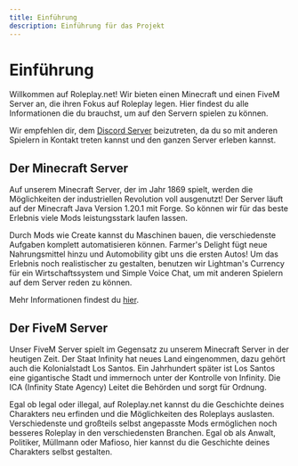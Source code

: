 ```yaml
---
title: Einführung
description: Einführung für das Projekt
---
```


# Einführung
Willkommen auf Roleplay.net! 
Wir bieten einen Minecraft und einen FiveM Server an, die ihren Fokus auf Roleplay legen.
Hier findest du alle Informationen die du brauchst, um auf den Servern spielen zu können.

Wir empfehlen dir, dem [Discord Server](https://discord.gg/JRQdV5BPjY) beizutreten, da du so mit anderen Spielern in Kontakt treten kannst und den ganzen Server erleben kannst.

## Der Minecraft Server
Auf unserem Minecraft Server, der im Jahr 1869 spielt, werden die Möglichkeiten der industriellen Revolution voll ausgenutzt!
Der Server läuft auf der Minecraft Java Version 1.20.1 mit Forge. So können wir für das beste Erlebnis viele Mods leistungsstark laufen lassen.

Durch Mods wie Create kannst du Maschinen bauen, die verschiedenste Aufgaben komplett automatisieren können.
Farmer's Delight fügt neue Nahrungsmittel hinzu und Automobility gibt uns die ersten Autos!
Um das Erlebnis noch realistischer zu gestalten, benutzen wir Lightman's Currency für ein Wirtschaftssystem und Simple Voice Chat, um mit anderen Spielern auf dem Server reden zu können.

Mehr Informationen findest du [hier](/pages/minecraft).

## Der FiveM Server
Unser FiveM Server spielt im Gegensatz zu unserem Minecraft Server in der heutigen Zeit. Der Staat Infinity hat neues Land eingenommen,
dazu gehört auch die Kolonialstadt Los Santos. Ein Jahrhundert später ist Los Santos eine gigantische Stadt und immernoch unter der Kontrolle von Infinity. Die ICA (Infinity State Agency)
Leitet die Behörden und sorgt für Ordnung.

Egal ob legal oder illegal, auf Roleplay.net kannst du die Geschichte deines Charakters neu erfinden und die Möglichkeiten des Roleplays auslasten.
Verschiedenste und großteils selbst angepasste Mods ermöglichen noch besseres Roleplay in den verschiedensten Branchen. Egal ob als Anwalt, Politiker, Müllmann oder Mafioso, hier kannst du
die Geschichte deines Charakters selbst gestalten.
